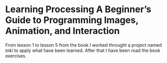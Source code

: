 # Learning Processing A Beginner’s Guide to Programming Images, Animation, and Interaction

From lesson 1 to lesson 5 from the book I worked throught a project named _toki_ to apply what have been learned. After that  I have been road the book exercises.
